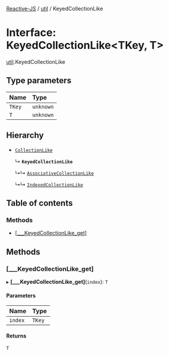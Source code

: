 [Reactive-JS](../README.md) / [util](../modules/util.md) / KeyedCollectionLike

# Interface: KeyedCollectionLike<TKey, T\>

[util](../modules/util.md).KeyedCollectionLike

## Type parameters

| Name | Type |
| :------ | :------ |
| `TKey` | `unknown` |
| `T` | `unknown` |

## Hierarchy

- [`CollectionLike`](util.CollectionLike.md)

  ↳ **`KeyedCollectionLike`**

  ↳↳ [`AssociativeCollectionLike`](util.AssociativeCollectionLike.md)

  ↳↳ [`IndexedCollectionLike`](util.IndexedCollectionLike.md)

## Table of contents

### Methods

- [[\_\_\_KeyedCollectionLike\_get]](util.KeyedCollectionLike.md#[___keyedcollectionlike_get])

## Methods

### [\_\_\_KeyedCollectionLike\_get]

▸ **[___KeyedCollectionLike_get]**(`index`): `T`

#### Parameters

| Name | Type |
| :------ | :------ |
| `index` | `TKey` |

#### Returns

`T`
